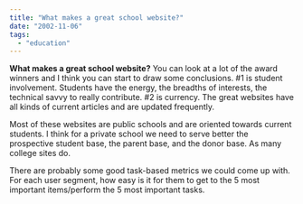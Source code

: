```yaml
---
title: "What makes a great school website?"
date: "2002-11-06"
tags: 
  - "education"
---
```


**What makes a great school website?** You can look at a lot of the award winners and I think you can start to draw some conclusions. #1 is student involvement. Students have the energy, the breadths of interests, the technical savvy to really contribute. #2 is currency. The great websites have all kinds of current articles and are updated frequently.

Most of these websites are public schools and are oriented towards current students. I think for a private school we need to serve better the prospective student base, the parent base, and the donor base. As many college sites do.

There are probably some good task-based metrics we could come up with. For each user segment, how easy is it for them to get to the 5 most important items/perform the 5 most important tasks.
